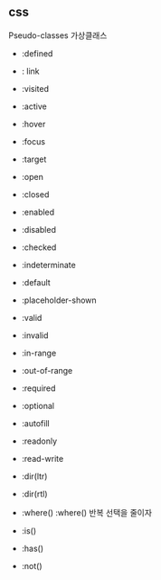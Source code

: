 ## css
Pseudo-classes 가상클래스 
- :defined
- : link
- :visited
- :active
- :hover
- :focus
- :target
- :open 
- :closed
- :enabled 
- :disabled
- :checked
- :indeterminate
- :default
- :placeholder-shown
- :valid
- :invalid
- :in-range
- :out-of-range
- :required
- :optional
- :autofill
- :readonly
- :read-write
- :dir(ltr)
- :dir(rtl)

- :where() :where() 반복 선택을 줄이자
- :is() 
- :has()
- :not() 
